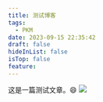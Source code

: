 ```yaml
---
title: 测试博客
tags:
  - PKM
date: 2023-09-15 22:35:42
draft: false
hideInList: false
isTop: false
feature:
---
```

这是一篇测试文章。😄
![](https://s2.loli.net/2023/09/15/I7MShGcCTRqKlLD.png)